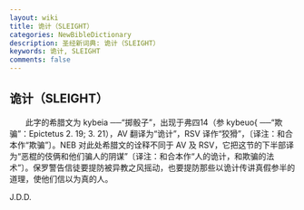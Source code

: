 ```yaml
---
layout: wiki
title: 诡计（SLEIGHT）
categories: NewBibleDictionary
description: 圣经新词典: 诡计（SLEIGHT）
keywords: 诡计, SLEIGHT
comments: false
---
```


## 诡计（SLEIGHT）

　　此字的希腊文为 kybeia ──“掷骰子”，出现于弗四14（参 kybeuo{ ──“欺骗”：Epictetus 2. 19; 3. 21），AV 翻译为“诡计”，RSV 译作“狡猾”，〔译注：和合本作“欺骗”〕。NEB 对此处希腊文的诠释不同于 AV 及 RSV，它把这节的下半部译为“恶棍的伎俩和他们骗人的阴谋”〔译注：和合本作“人的诡计，和欺骗的法术”〕。保罗警告信徒要提防被异教之风摇动，也要提防那些以诡计传讲真假参半的道理，使他们信以为真的人。

J.D.D.








